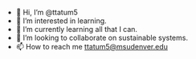 - 👋 Hi, I’m @ttatum5
- 👀 I’m interested in learning.
- 🌱 I’m currently learning all that I can. 
- 💞️ I’m looking to collaborate on sustainable systems.
- 📫 How to reach me ttatum5@msudenver.edu

<!---
ttatum5/ttatum5 is a ✨ special ✨ repository because its `README.md` (this file) appears on your GitHub profile.
You can click the Preview link to take a look at your changes.
--->
